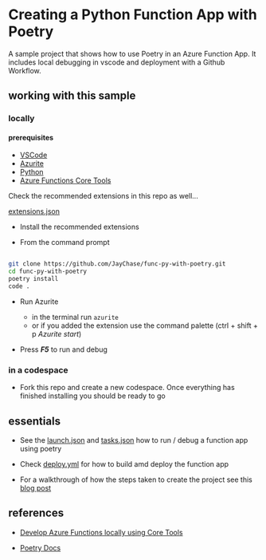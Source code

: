 # Creating a Python Function App with Poetry

A sample project that shows how to use Poetry in an Azure Function App. It includes local debugging in vscode and deployment with a Github Workflow.

## working with this sample

### locally

#### prerequisites

- [VSCode](https://code.visualstudio.com/)
- [Azurite](https://marketplace.visualstudio.com/items?itemName=Azurite.azurite) 
- [Python](https://www.python.org/downloads/)
- [Azure Functions Core Tools](https://learn.microsoft.com/en-us/azure/azure-functions/functions-run-local?tabs=windows%2Cisolated-process%2Cnode-v4%2Cpython-v2%2Chttp-trigger%2Ccontainer-apps&pivots=programming-language-python#install-the-azure-functions-core-tools)

Check the recommended extensions in this repo as well...

[extensions.json](./.vscode/extensions.json)


- Install the recommended extensions

- From the command prompt

```bash

git clone https://github.com/JayChase/func-py-with-poetry.git
cd func-py-with-poetry
poetry install
code .
```

- Run Azurite
    - in the terminal run `azurite`
    - or if you added the extension use the command palette (ctrl + shift + p *Azurite start*)

- Press ***F5*** to run and debug

### in a codespace

- Fork this repo and create a new codespace. Once everything has finished installing you should be ready to go

## essentials

- See the [launch.json](./.vscode/launch.json) and [tasks.json](./.vscode/tasks.json) how to run / debug a function app using poetry  

- Check [deploy.yml](./.github/workflows/deploy.yml) for how to build amd deploy the function app

- For a walkthrough of how the steps taken to create the project see this [blog post](https://www.usefuldev.com/post/Create%20a%20function%20app%20with%20poetry)

## references

- [Develop Azure Functions locally using Core Tools](https://learn.microsoft.com/en-us/azure/azure-functions/functions-run-local?tabs=windows%2Cisolated-process%2Cnode-v4%2Cpython-v2%2Chttp-trigger%2Ccontainer-apps&pivots=programming-language-python)

- [Poetry Docs](https://python-poetry.org/docs/)